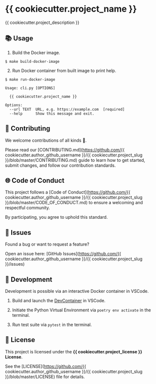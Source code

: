 # {{ cookiecutter.project_name }}

{{ cookiecutter.project_description }}

## 📚 Usage

1. Build the Docker image.

```
$ make build-docker-image
```

2. Run Docker container from built image to print help.

```
$ make run-docker-image

Usage: cli.py [OPTIONS]

  {{ cookiecutter.project_name }}

Options:
  --url TEXT  URL, e.g. https://example.com  [required]
  --help      Show this message and exit.
```

## 🤝 Contributing

We welcome contributions of all kinds 🎉.

Please read our [CONTRIBUTING.md](https://github.com/{{ cookiecutter.author_github_username }}/{{ cookiecutter.project_slug }}/blob/master/CONTRIBUTING.md) guide to learn how to get started, submit changes, and follow our contribution standards.

## 🌐 Code of Conduct

This project follows a [Code of Conduct](https://github.com/{{ cookiecutter.author_github_username }}/{{ cookiecutter.project_slug }}/blob/master/CODE_OF_CONDUCT.md) to ensure a welcoming and respectful community.

By participating, you agree to uphold this standard.

## 🐛 Issues

Found a bug or want to request a feature?

Open an issue here: [GitHub Issues](https://github.com/{{ cookiecutter.author_github_username }}/{{ cookiecutter.project_slug }}/issues)

## 🧪 Development

Development is possible via an interactive Docker container in VSCode.

1. Build and launch the [DevContainer](https://code.visualstudio.com/docs/devcontainers/containers) in VSCode.

2. Initiate the Python Virtual Environment via `poetry env activate` in the terminal.

3. Run test suite via `pytest` in the terminal.

## 📜 License

This project is licensed under the **{{ cookiecutter.project_license }} License**.

See the [LICENSE](https://github.com/{{ cookiecutter.author_github_username }}/{{ cookiecutter.project_slug }}/blob/master/LICENSE) file for details.
